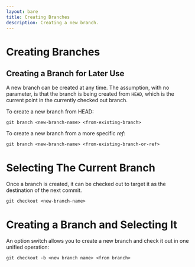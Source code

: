 ```yaml
---
layout: bare
title: Creating Branches
description: Creating a new branch.
---
```


# Creating Branches

## Creating a Branch for Later Use
A new branch can be created at any time. The assumption, with no parameter, is that the branch is being created from `HEAD`, which is the current point in the currently checked out branch.

To create a new branch from HEAD:

    git branch <new-branch-name> <from-existing-branch>

To create a new branch from a more specific _ref_:

    git branch <new-branch-name> <from-existing-branch-or-ref>

# Selecting The Current Branch
Once a branch is created, it can be checked out to target it as the destination of the next commit.

    git checkout <new-branch-name>

# Creating a Branch and Selecting It
An option switch allows you to create a new branch and check it out in one unified operation:

    git checkout -b <new branch name> <from branch>
